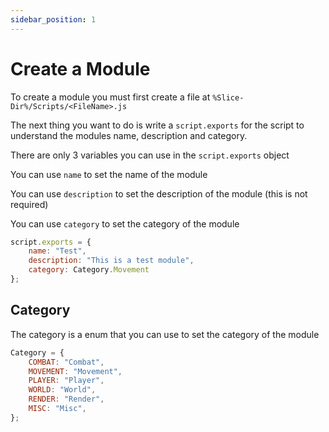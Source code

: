 ```yaml
---
sidebar_position: 1
---
```


# Create a Module

To create a module you must first create a file at `%Slice-Dir%/Scripts/<FileName>.js`

The next thing you want to do is write a `script.exports` for the script to understand the modules name, description and category.

There are only 3 variables you can use in the `script.exports` object

You can use `name` to set the name of the module

You can use `description` to set the description of the module (this is not required)

You can use `category` to set the category of the module

```js
script.exports = {
    name: "Test",
    description: "This is a test module",
    category: Category.Movement
};
```

## Category

The category is a enum that you can use to set the category of the module

```js
Category = {
    COMBAT: "Combat",
    MOVEMENT: "Movement",
    PLAYER: "Player",
    WORLD: "World",
    RENDER: "Render",
    MISC: "Misc",
};
```